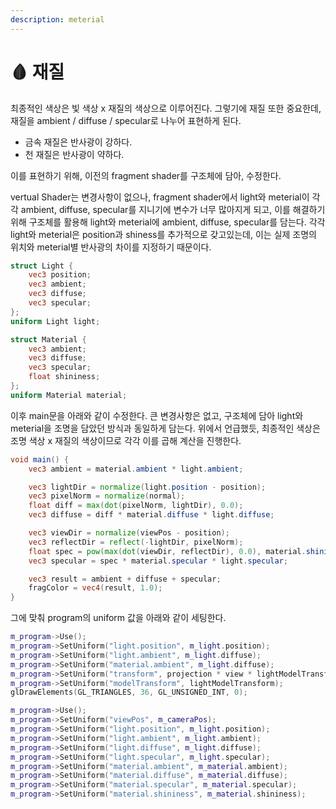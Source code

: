 ```yaml
---
description: meterial
---
```


# 🩸 재질

최종적인 색상은 빛 색상 x 재질의 색상으로 이루어진다. 그렇기에 재질 또한 중요한데, 재질을 ambient / diffuse / specular로 나누어 표현하게 된다.

* 금속 재질은 반사광이 강하다.
* 천 재질은 반사광이 약하다.

이를 표현하기 위해, 이전의 fragment shader를 구조체에 담아, 수정한다.

vertual Shader는 변경사항이 없으나, fragment shader에서 light와 meterial이 각각 ambient, diffuse, specular를 지니기에 변수가 너무 많아지게 되고, 이를 해결하기 위해 구조체를 활용해 light와 meterial에 ambient, diffuse, specular를 담는다. 각각 light와 meterial은 position과 shiness를 추가적으로 갖고있는데, 이는 실제 조명의 위치와 meterial별 반사광의 차이를 지정하기 때문이다.

```glsl
struct Light {
    vec3 position;
    vec3 ambient;
    vec3 diffuse;
    vec3 specular;
};
uniform Light light;

struct Material {
    vec3 ambient;
    vec3 diffuse;
    vec3 specular;
    float shininess;
};
uniform Material material;
```

이후 main문을 아래와 같이 수정한다. 큰 변경사항은 없고, 구조체에 담아 light와 meterial을 조명을 담았던 방식과 동일하게 담는다. 위에서 언급했듯, 최종적인 색상은 조명 색상 x 재질의 색상이므로 각각 이를 곱해 계산을 진행한다.

```glsl
void main() {
    vec3 ambient = material.ambient * light.ambient;

    vec3 lightDir = normalize(light.position - position);
    vec3 pixelNorm = normalize(normal);
    float diff = max(dot(pixelNorm, lightDir), 0.0);
    vec3 diffuse = diff * material.diffuse * light.diffuse;

    vec3 viewDir = normalize(viewPos - position);
    vec3 reflectDir = reflect(-lightDir, pixelNorm);
    float spec = pow(max(dot(viewDir, reflectDir), 0.0), material.shininess);
    vec3 specular = spec * material.specular * light.specular;

    vec3 result = ambient + diffuse + specular;
    fragColor = vec4(result, 1.0);
}
```

그에 맞춰 program의 uniform 값을 아래와 같이 세팅한다.

```cpp
m_program->Use();
m_program->SetUniform("light.position", m_light.position);
m_program->SetUniform("light.ambient", m_light.diffuse);
m_program->SetUniform("material.ambient", m_light.diffuse);
m_program->SetUniform("transform", projection * view * lightModelTransform);
m_program->SetUniform("modelTransform", lightModelTransform);
glDrawElements(GL_TRIANGLES, 36, GL_UNSIGNED_INT, 0);

m_program->Use();
m_program->SetUniform("viewPos", m_cameraPos);
m_program->SetUniform("light.position", m_light.position);
m_program->SetUniform("light.ambient", m_light.ambient);
m_program->SetUniform("light.diffuse", m_light.diffuse);
m_program->SetUniform("light.specular", m_light.specular);
m_program->SetUniform("material.ambient", m_material.ambient);
m_program->SetUniform("material.diffuse", m_material.diffuse);
m_program->SetUniform("material.specular", m_material.specular);
m_program->SetUniform("material.shininess", m_material.shininess);
```

